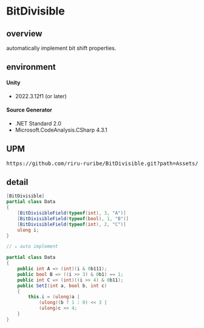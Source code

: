 # BitDivisible

## overview
automatically implement bit shift properties.

## environment

#### Unity
- 2022.3.12f1 (or later)

#### Source Generator
- .NET Standard 2.0
- Microsoft.CodeAnalysis.CSharp 4.3.1

## UPM
<pre>https://github.com/riru-ruribe/BitDivisible.git?path=Assets/BitDivisible</pre>

## detail

```C#
[BitDivisible]
partial class Data
{
    [BitDivisibleField(typeof(int), 3, "A")]
    [BitDivisibleField(typeof(bool), 1, "B")]
    [BitDivisibleField(typeof(int), 2, "C")]
    ulong i;
}

// ↓ auto implement

partial class Data
{
    public int A => (int)(i & 0b111);
    public bool B => ((i >> 3) & 0b1) == 1;
    public int C => (int)((i >> 4) & 0b11);
    public SetI(int a, bool b, int c)
    {
        this.i = (ulong)a |
            (ulong)(b ? 1 : 0) << 3 |
            (ulong)c << 4;
    }
}
```
